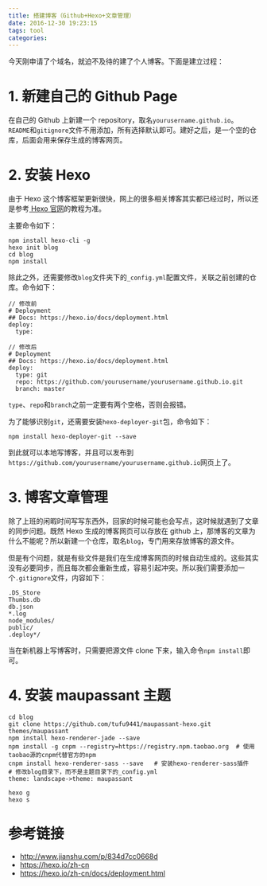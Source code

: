 ```yaml
---
title: 搭建博客（Github+Hexo+文章管理）
date: 2016-12-30 19:23:15
tags: tool
categories:
---
```


今天刚申请了个域名，就迫不及待的建了个人博客。下面是建立过程：

# 1. 新建自己的 Github Page

在自己的 Github 上新建一个 repository，取名`yourusername.github.io`。`README`和`gitignore`文件不用添加，所有选择默认即可。建好之后，是一个空的仓库，后面会用来保存生成的博客网页。

# 2. 安装 Hexo

由于 Hexo 这个博客框架更新很快，网上的很多相关博客其实都已经过时，所以还是参考[ Hexo 官网](https://hexo.io/zh-cn/)的教程为准。

主要命令如下：

```
npm install hexo-cli -g
hexo init blog
cd blog
npm install
```

除此之外，还需要修改`blog`文件夹下的`_config.yml`配置文件，关联之前创建的仓库。命令如下：

```
// 修改前
# Deployment
## Docs: https://hexo.io/docs/deployment.html
deploy:
  type:

// 修改后
# Deployment
## Docs: https://hexo.io/docs/deployment.html
deploy:
  type: git
  repo: https://github.com/yourusername/yourusername.github.io.git
  branch: master
```

`type`、`repo`和`branch`之前一定要有两个空格，否则会报错。

为了能够识别`git`，还需要安装`hexo-deployer-git`包，命令如下：

```
npm install hexo-deployer-git --save
```

到此就可以本地写博客，并且可以发布到`https://github.com/yourusername/yourusername.github.io`网页上了。

# 3. 博客文章管理

除了上班的闲暇时间写写东西外，回家的时候可能也会写点，这时候就遇到了文章的同步问题。既然 Hexo 生成的博客网页可以存放在 github 上，那博客的文章为什么不能呢？所以新建一个仓库，取名`blog`，专门用来存放博客的源文件。

但是有个问题，就是有些文件是我们在生成博客网页的时候自动生成的。这些其实没有必要同步，而且每次都会重新生成，容易引起冲突。所以我们需要添加一个`.gitignore`文件，内容如下：

```
.DS_Store
Thumbs.db
db.json
*.log
node_modules/
public/
.deploy*/
```

当在新机器上写博客时，只需要把源文件 clone 下来，输入命令`npm install`即可。

# 4. 安装 maupassant 主题

```shell
cd blog
git clone https://github.com/tufu9441/maupassant-hexo.git themes/maupassant
npm install hexo-renderer-jade --save
npm install -g cnpm --registry=https://registry.npm.taobao.org  # 使用taobao源的cnpm代替官方的npm
cnpm install hexo-renderer-sass --save   # 安装hexo-renderer-sass插件
# 修改blog目录下，而不是主题目录下的_config.yml
theme: landscape->theme: maupassant

hexo g
hexo s
```

# 参考链接

* http://www.jianshu.com/p/834d7cc0668d
* https://hexo.io/zh-cn
* https://hexo.io/zh-cn/docs/deployment.html
